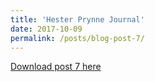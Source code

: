 ```yaml
---
title: 'Hester Prynne Journal'
date: 2017-10-09
permalink: /posts/blog-post-7/
---
```


<a href = "http://chengguo2000.github.io/files/Blog-Posts/7_-_Hester_Prynne_s_Journal.pdf">Download post 7 here</a>
